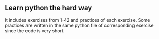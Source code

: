 ## Learn python the hard way
It includes exercises from 1-42 and practices of each exercise. Some practices are written in the same python file of corresponding exercise since the code is very short. 
